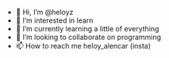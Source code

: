 - 👋 Hi, I’m @heloyz
- 👀 I’m interested in learn
- 🌱 I’m currently learning a little of everything
- 💞️ I’m looking to collaborate on programming
- 📫 How to reach me heloy_alencar (insta)

<!---
heloyz/heloyz is a ✨ special ✨ repository because its `README.md` (this file) appears on your GitHub profile.
You can click the Preview link to take a look at your changes.
--->
